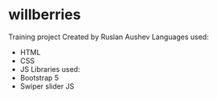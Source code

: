 # willberries
Training project
Created by Ruslan Aushev
Languages used:
- HTML
- CSS
- JS
Libraries used:
- Bootstrap 5
- Swiper slider JS
